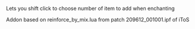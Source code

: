 Lets you shift click to choose number of item to add when enchanting

Addon based on reinforce_by_mix.lua from patch 209612_001001.ipf of iToS